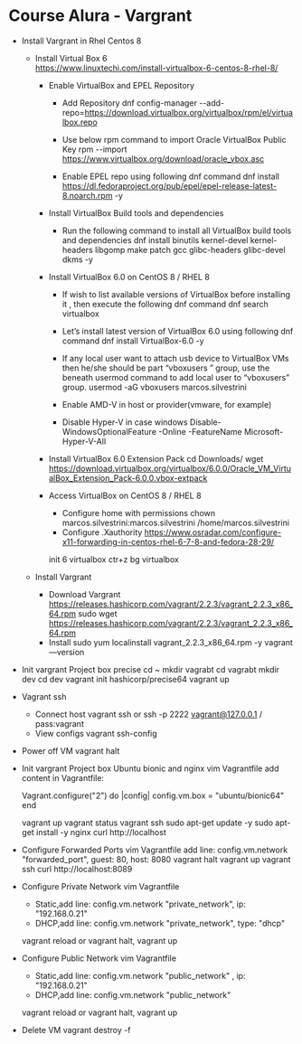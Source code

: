 # Course Alura - Vargrant

- Install Vargrant in Rhel Centos 8

  - Install Virtual Box 6  
    <https://www.linuxtechi.com/install-virtualbox-6-centos-8-rhel-8/>

    - Enable VirtualBox and EPEL Repository

      - Add Repository
        dnf config-manager --add-repo=<https://download.virtualbox.org/virtualbox/rpm/el/virtualbox.repo>

      - Use below rpm command to import Oracle VirtualBox Public Key
        rpm --import <https://www.virtualbox.org/download/oracle_vbox.asc>

      - Enable EPEL repo using following dnf command
        dnf install <https://dl.fedoraproject.org/pub/epel/epel-release-latest-8.noarch.rpm> -y

    - Install VirtualBox Build tools and dependencies

      - Run the following command to install all VirtualBox build tools and dependencies
        dnf install binutils kernel-devel kernel-headers libgomp make patch gcc glibc-headers glibc-devel dkms -y

    - Install VirtualBox 6.0 on CentOS 8 / RHEL 8

      - If wish to list available versions of VirtualBox before installing it , then execute the following dnf command
        dnf search virtualbox

      - Let’s install latest version of VirtualBox 6.0 using following dnf command
        dnf install VirtualBox-6.0 -y

      - If any local user want to attach usb device to VirtualBox VMs then he/she should be part “vboxusers ” group, use the beneath usermod command to add local user to “vboxusers” group.
        usermod -aG vboxusers marcos.silvestrini

      - Enable AMD-V in host or provider(vmware, for example)

      - Disable Hyper-V in case windows
        Disable-WindowsOptionalFeature -Online -FeatureName Microsoft-Hyper-V-All

    - Install VirtualBox 6.0 Extension Pack
      cd Downloads/
      wget <https://download.virtualbox.org/virtualbox/6.0.0/Oracle_VM_VirtualBox_Extension_Pack-6.0.0.vbox-extpack>

    - Access VirtualBox on CentOS 8 / RHEL 8

      - Configure home with permissions
        chown marcos.silvestrini:marcos.silvestrini /home/marcos.silvestrini
      - Configure .Xauthority
        <https://www.osradar.com/configure-x11-forwarding-in-centos-rhel-6-7-8-and-fedora-28-29/>

      init 6
      virtualbox
      ctr+z
      bg virtualbox

  - Install Vargrant
    - Download Vargrant
      <https://releases.hashicorp.com/vagrant/2.2.3/vagrant_2.2.3_x86_64.rpm>
      sudo wget <https://releases.hashicorp.com/vagrant/2.2.3/vagrant_2.2.3_x86_64.rpm>
    - Install
      sudo yum localinstall vagrant_2.2.3_x86_64.rpm -y
      vagrant ––version

- Init vargrant Project box precise
  cd ~
  mkdir vagrabt
  cd vagrabt
  mkdir dev
  cd dev
  vagrant init hashicorp/precise64
  vagrant up

- Vagrant ssh

  - Connect host
    vagrant ssh or
    ssh -p 2222 vagrant@127.0.0.1 / pass:vagrant
  - View configs
    vagrant ssh-config

- Power off VM
  vagrant halt

- Init vargrant Project box Ubuntu bionic and nginx
  vim Vagrantfile
  add content in Vagrantfile:

  Vagrant.configure("2") do |config|
  config.vm.box = "ubuntu/bionic64"
  end

  vagrant up
  vagrant status
  vagrant ssh
  sudo apt-get update -y
  sudo apt-get install -y nginx
  curl http://localhost

- Configure Forwarded Ports
  vim Vagrantfile
  add line:
  config.vm.network "forwarded_port", guest: 80, host: 8080
  vagrant halt
  vagrant up
  vagrant ssh
  curl http://localhost:8089

- Configure Private Network
  vim Vagrantfile

  - Static,add line:
    config.vm.network "private_network", ip: "192.168.0.21"
  - DHCP,add line:
    config.vm.network "private_network", type: "dhcp"

  vagrant reload or vagrant halt, vagrant up

- Configure Public Network
  vim Vagrantfile

  - Static,add line:
    config.vm.network "public_network" , ip: "192.168.0.21"
  - DHCP,add line:
    config.vm.network "public_network"

  vagrant reload or vagrant halt, vagrant up

- Delete VM
  vagrant destroy -f
